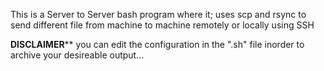 This is a Server to Server bash program where it;
uses scp and rsync to send different file from machine to machine remotely or 
locally using SSH

****DISCLAIMER******
you can edit the configuration in the ".sh" file inorder to archive your desireable 
output...
